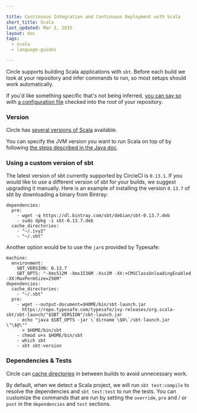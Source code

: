 ```yaml
---

title: Continuous Integration and Continuous Deployment with Scala
short_title: Scala
last_updated: Mar 3, 2015
layout: doc
tags:
  - scala
  - language-guides

---
```


Circle supports building Scala applications with `sbt`. Before each
build we look at your repository and infer commands to run, so most
setups should work automatically.

If you'd like something specific that's not being inferred,
[you can say so](/docs/configuration) with
[a configuration file](/docs/config-sample)
checked into the root of your repository.

### Version

Circle has [several versions of Scala](/docs/environment#scala)
available.

You can specify the JVM version you want to run Scala on top of by
following
[the steps described in the Java doc](https://circleci.com/docs/configuration#java-version).

### Using a custom version of sbt

The latest version of sbt currently supported by CircleCI is `0.13.1`.
If you would like to use a different version of sbt for your builds, we
suggest upgrading it manually. Here is an example of installing the
version `0.13.7` of sbt by downloading a binary from Bintray:

```
dependencies:
  pre:
    - wget -q https://dl.bintray.com/sbt/debian/sbt-0.13.7.deb
    - sudo dpkg -i sbt-0.13.7.deb
  cache_directories:
    - "~/.ivy2"
    - "~/.sbt"
```

Another option would be to use the `jar`s provided by Typesafe:

```
machine:
  environment:
    SBT_VERSION: 0.13.7
    SBT_OPTS: "-Xms512M -Xmx1536M -Xss1M -XX:+CMSClassUnloadingEnabled
-XX:MaxPermSize=256M"
dependencies:
  cache_directories:
    - "~/.sbt"
  pre:
    - wget --output-document=$HOME/bin/sbt-launch.jar
      https://repo.typesafe.com/typesafe/ivy-releases/org.scala-sbt/sbt-launch/"$SBT_VERSION"/sbt-launch.jar
    - echo "java $SBT_OPTS -jar \`dirname \$0\`/sbt-launch.jar \"\$@\""
      > $HOME/bin/sbt
    - chmod u+x $HOME/bin/sbt
    - which sbt
    - sbt sbt-version
```

### Dependencies & Tests

Circle can [cache directories](/docs/configuration#cache-directories)
in between builds to avoid unnecessary work.

By default, when we detect a Scala project, we will run `sbt
test:compile` to resolve the dependencies and `sbt test:test` to run the
tests. You can customize the commands that are run by setting the
`override`, `pre` and / or `post` in the `dependencies` and `test`
sections.
